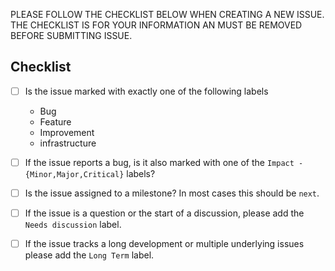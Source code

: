 PLEASE FOLLOW THE CHECKLIST BELOW WHEN CREATING A NEW ISSUE. THE CHECKLIST IS
FOR YOUR INFORMATION AN MUST BE REMOVED BEFORE SUBMITTING ISSUE.

## Checklist

- [ ] Is the issue marked with exactly one of the following labels

    - Bug
    - Feature
    - Improvement
    - infrastructure

- [ ] If the issue reports a bug, is it also marked with one of the
    `Impact - {Minor,Major,Critical}` labels?

- [ ] Is the issue assigned to a milestone? In most cases this should be `next`.

- [ ] If the issue is a question or the start of a discussion, please add the
    `Needs discussion` label.

- [ ] If the issue tracks a long development or multiple underlying issues
    please add the `Long Term` label.
